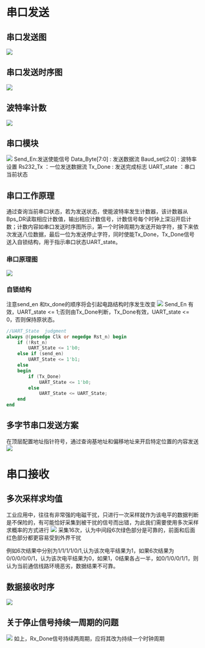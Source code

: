 
# 串口发送
## 串口发送图
![](2022-11-02-21-53-35.png)
## 串口发送时序图
![](2022-11-02-21-53-10.png)
## 波特率计数
![](2022-11-16-15-13-26.png)
## 串口模块
![](2022-11-03-10-47-57.png)
Send_En:发送使能信号
Data_Byte[7:0] : 发送数据流
Baud_set[2:0] : 波特率设置
Rs232_Tx ：一位发送数据流
Tx_Done : 发送完成标志
UART_state ：串口当前状态

## 串口工作原理
通过查询当前串口状态，若为发送状态，使能波特率发生计数器，该计数器从Bps_DR读取相应计数值，输出相应计数信号，计数信号每个时钟上深沿开启计数；计数内容如串口发送时序图所示，第一个时钟周期为发送开始字符，接下来依次发送八位数据，最后一位为发送停止字符，同时使能Tx_Done，Tx_Done信号送入自锁结构，用于指示串口状态UART_state。
### 串口原理图
![](2022-11-15-20-06-41.png)
### 自锁结构

注意send_en 和tx_done的顺序将会引起电路结构时序发生改变
![](2022-11-15-20-10-19.png)
Send_En 有效，UART_state <= 1;否则由Tx_Done判断，Tx_Done有效，UART_state <= 0，否则保持原状态。
``` verilog
//UART_State  judgment
always @(posedge Clk or negedge Rst_n) begin
    if (!Rst_n)
        UART_State <= 1'b0;
    else if (send_en)
        UART_State <= 1'b1;
    else
    begin
        if (Tx_Done)
            UART_State <= 1'b0;
        else
            UART_State <= UART_State;
    end
end
```

## 多字节串口发送方案
在顶层配置地址指针符号，通过查询基地址和偏移地址来开启特定位置的内容发送
![](2022-11-16-14-55-23.png)

# 串口接收
## 多次采样求均值
工业应用中，往往有非常强的电磁干扰，只进行一次采样就作为该电平的数据判断是不保险的，有可能恰好采集到被干扰的信号而出错，为此我们需要使用多次采样求概率的方式进行
![](2022-11-16-15-04-49.png)
采集16次，认为中间段6次绿色部分是可靠的，前面和后面红色部分都更容易受到外界干扰

例如6次结果中分别为1/1/1/1/0/1,认为该次电平结果为1，如果6次结果为0/0/0/0/0/1，认为该次电平结果为0，如果1，0结果各占一半，如0/1/0/0/1/1，则认为当前通信线路环境恶劣，数据结果不可靠。
## 数据接收时序
![](2022-11-16-15-11-47.png)

## 关于停止信号持续一周期的问题
![](2022-11-22-16-37-12.png)
如上，Rx_Done信号持续两周期，应将其改为持续一个时钟周期

